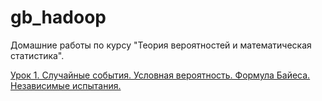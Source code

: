 # gb_hadoop

Домашние работы по курсу "Теория вероятностей и математическая статистика".

[Урок 1. Случайные события. Условная вероятность. Формула Байеса. Независимые испытания.](https://github.com/dimireme/gb_math_statistics/blob/master/lesson_1.ipynb)
